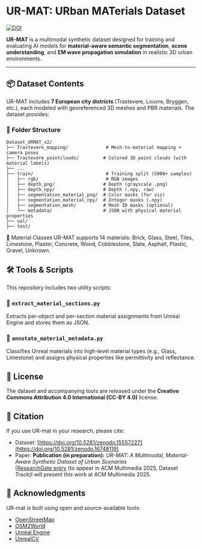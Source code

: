 # UR-MAT: URban MATerials Dataset

[![DOI](https://zenodo.org/badge/DOI/10.5281/zenodo.16748119.svg)]([https://doi.org/10.5281/zenodo.16748119](https://doi.org/10.5281/zenodo.16748119))

**UR-MAT** is a multimodal synthetic dataset designed for training and evaluating AI models for **material-aware semantic segmentation**, **scene understanding**, and **EM wave propagation simulation** in realistic 3D urban environments.

---

## 📦 Dataset Contents

UR-MAT includes **7 European city districts** (Trastevere, Louvre, Bryggen, etc.), each modeled with georeferenced 3D meshes and PBR materials. The dataset provides:

### 📁 Folder Structure

```
Dataset_URMAT_v2/
├── Trastevere_mapping/              # Mesh-to-material mapping + camera poses
├── Trastevere_pointclouds/         # Colored 3D point clouds (with material labels)
├── ...                             
├── train/                           # Training split (5000+ samples)
│   ├── rgb/                         # RGB images
│   ├── depth_png/                  # Depth (grayscale .png)
│   ├── depth_npy/                  # Depth (.npy, raw)
│   ├── segmentation_material_png/  # Color masks (for viz)
│   ├── segmentation_material_npy/  # Integer masks (.npy)
│   ├── segmentation_mesh/          # Mesh ID masks (optional)
│   └── metadata/                   # JSON with physical material properties
├── val/
├── test/
```

🧱 Material Classes
UR-MAT supports 14 materials: Brick, Glass, Steel, Tiles, Limestone, Plaster, Concrete, Wood, Cobblestone, Slate, Asphalt, Plastic, Gravel, Unknown.

## 🛠️ Tools & Scripts

This repository includes two utility scripts:

### 🔹 `extract_material_sections.py`
Extracts per-object and per-section material assignments from Unreal Engine and stores them as JSON.

### 🔹 `annotate_material_metadata.py`
Classifies Unreal materials into high-level material types (e.g., Glass, Limestone) and assigns physical properties like permittivity and reflectance.

## 📜 License

The dataset and accompanying tools are released under the **Creative Commons Attribution 4.0 International (CC-BY 4.0)** license.

## 📎 Citation

If you use UR-mat in your research, please cite:

- Dataset: [https://doi.org/10.5281/zenodo.15557227](https://doi.org/10.5281/zenodo.16748119)
- Paper: **Publication (in preparation):** *UR-MAT: A Multimodal, Material-Aware Synthetic Dataset of Urban Scenarios*  
  [[ResearchGate entry](https://www.researchgate.net/publication/XXXXX](https://www.researchgate.net/publication/395193944_UR-MAT_A_Multimodal_Material-Aware_Synthetic_Dataset_of_Urban_Scenarios))  
  (to appear in ACM Multimedia 2025, Dataset Track)I will present this work at ACM Multimedia 2025.


## 🤝 Acknowledgments
UR-mat is built using open and source-available tools:

- [OpenStreetMap](https://www.openstreetmap.org/#map=17/41.868994/12.445643)
- [OSM2World](https://osm2world.org/)
- [Unreal Engine](https://www.unrealengine.com/en-US)
- [UnrealCV](https://unrealcv.org/)
